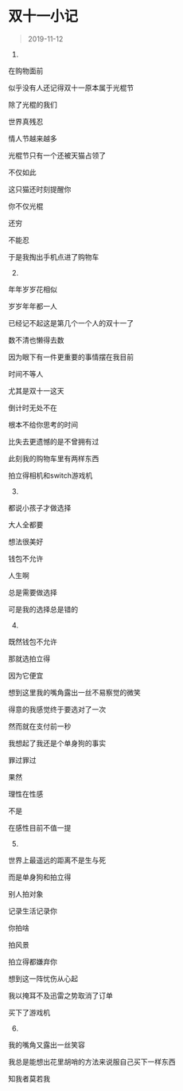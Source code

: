 # 双十一小记

> 2019-11-12

1.

在购物面前

似乎没有人还记得双十一原本属于光棍节

除了光棍的我们

世界真残忍

情人节越来越多

光棍节只有一个还被天猫占领了

不仅如此

这只猫还时刻提醒你

你不仅光棍

还穷

不能忍

于是我掏出手机点进了购物车



2.

年年岁岁花相似

岁岁年年都一人

已经记不起这是第几个一个人的双十一了

数不清也懒得去数

因为眼下有一件更重要的事情摆在我目前

时间不等人

尤其是双十一这天

倒计时无处不在

根本不给你思考的时间

比失去更遗憾的是不曾拥有过

此刻我的购物车里有两样东西

拍立得相机和switch游戏机



3.

都说小孩子才做选择

大人全都要

想法很美好

钱包不允许

人生啊

总是需要做选择

可是我的选择总是错的



4.

既然钱包不允许

那就选拍立得

因为它便宜

想到这里我的嘴角露出一丝不易察觉的微笑

得意的我感觉终于要选对了一次

然而就在支付前一秒

我想起了我还是个单身狗的事实

罪过罪过

果然

理性在性感

不是

在感性目前不值一提



5.

世界上最遥远的距离不是生与死

而是单身狗和拍立得

别人拍对象

记录生活记录你

你拍啥

拍风景

拍立得都嫌弃你

想到这一阵忧伤从心起

我以掩耳不及迅雷之势取消了订单

买下了游戏机



6.

我的嘴角又露出一丝笑容

我总是能想出花里胡哨的方法来说服自己买下一样东西

知我者莫若我
